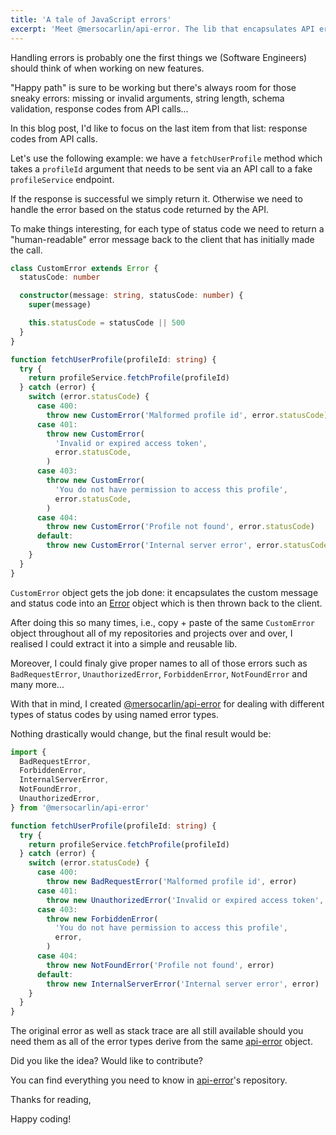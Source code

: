 ```yaml
---
title: 'A tale of JavaScript errors'
excerpt: 'Meet @mersocarlin/api-error. The lib that encapsulates API errors into named errors.'
---
```


Handling errors is probably one the first things we (Software Engineers) should think of when working on new features.

"Happy path" is sure to be working but there's always room for those sneaky errors: missing or invalid arguments, string length, schema validation, response codes from API calls...

In this blog post, I'd like to focus on the last item from that list: response codes from API calls.

Let's use the following example: we have a `fetchUserProfile` method which takes a `profileId` argument that needs to be sent via an API call to a fake `profileService` endpoint.

If the response is successful we simply return it.
Otherwise we need to handle the error based on the status code returned by the API.

To make things interesting, for each type of status code we need to return a "human-readable" error message back to the client that has initially made the call.

```ts
class CustomError extends Error {
  statusCode: number

  constructor(message: string, statusCode: number) {
    super(message)

    this.statusCode = statusCode || 500
  }
}

function fetchUserProfile(profileId: string) {
  try {
    return profileService.fetchProfile(profileId)
  } catch (error) {
    switch (error.statusCode) {
      case 400:
        throw new CustomError('Malformed profile id', error.statusCode)
      case 401:
        throw new CustomError(
          'Invalid or expired access token',
          error.statusCode,
        )
      case 403:
        throw new CustomError(
          'You do not have permission to access this profile',
          error.statusCode,
        )
      case 404:
        throw new CustomError('Profile not found', error.statusCode)
      default:
        throw new CustomError('Internal server error', error.statusCode)
    }
  }
}
```

`CustomError` object gets the job done: it encapsulates the custom message and status code into an [Error](https://developer.mozilla.org/en-US/docs/Web/JavaScript/Reference/Global_Objects/Error) object which is then thrown back to the client. 

After doing this so many times, i.e., copy + paste of the same `CustomError` object throughout all of my repositories and projects over and over, I realised I could extract it into a simple and reusable lib.

Moreover, I could finaly give proper names to all of those errors such as `BadRequestError`, `UnauthorizedError`, `ForbiddenError`, `NotFoundError` and many more...

With that in mind, I created [@mersocarlin/api-error](https://github.com/mersocarlin/api-error) for dealing with different types of status codes by using named error types.

Nothing drastically would change, but the final result would be:

```ts
import {
  BadRequestError,
  ForbiddenError,
  InternalServerError,
  NotFoundError,
  UnauthorizedError,
} from '@mersocarlin/api-error'

function fetchUserProfile(profileId: string) {
  try {
    return profileService.fetchProfile(profileId)
  } catch (error) {
    switch (error.statusCode) {
      case 400:
        throw new BadRequestError('Malformed profile id', error)
      case 401:
        throw new UnauthorizedError('Invalid or expired access token', error)
      case 403:
        throw new ForbiddenError(
          'You do not have permission to access this profile',
          error,
        )
      case 404:
        throw new NotFoundError('Profile not found', error)
      default:
        throw new InternalServerError('Internal server error', error)
    }
  }
}
```

The original error as well as stack trace are all still available should you need them as all of the error types derive from the same [api-error](https://github.com/mersocarlin/api-error/blob/master/src/api-error.ts) object.

Did you like the idea? Would like to contribute? 

You can find everything you need to know in [api-error](https://github.com/mersocarlin/api-error)'s repository.

Thanks for reading,

Happy coding!
